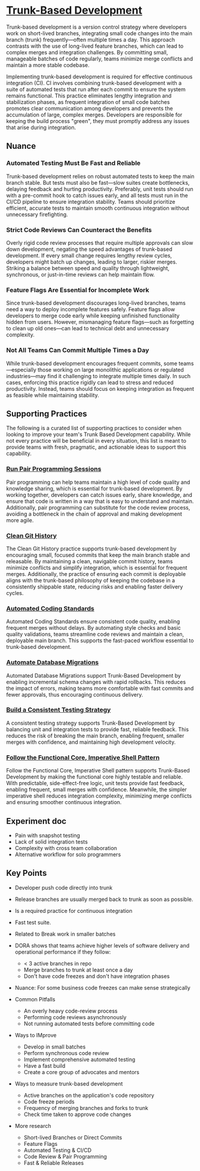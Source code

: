 # [Trunk-Based Development](https://dora.dev/devops-capabilities/technical/trunk-based-development/)

Trunk-based development is a version control strategy where developers work on short-lived branches, integrating small code changes into the main branch (trunk) frequently—often multiple times a day. This approach contrasts with the use of long-lived feature branches, which can lead to complex merges and integration challenges. By committing small, manageable batches of code regularly, teams minimize merge conflicts and maintain a more stable codebase.

Implementing trunk-based development is required for effective continuous integration (CI). CI involves combining trunk-based development with a suite of automated tests that run after each commit to ensure the system remains functional. This practice eliminates lengthy integration and stabilization phases, as frequent integration of small code batches promotes clear communication among developers and prevents the accumulation of large, complex merges. Developers are responsible for keeping the build process "green", they must promptly address any issues that arise during integration.

## Nuance

### Automated Testing Must Be Fast and Reliable

Trunk-based development relies on robust automated tests to keep the main branch stable. But tests must also be fast—slow suites create bottlenecks, delaying feedback and hurting productivity. Preferably, unit tests should run with a pre-commit hook to catch issues early, and all tests must run in the CI/CD pipeline to ensure integration stability. Teams should prioritize efficient, accurate tests to maintain smooth continuous integration without unnecessary firefighting.

### Strict Code Reviews Can Counteract the Benefits

Overly rigid code review processes that require multiple approvals can slow down development, negating the speed advantages of trunk-based development. If every small change requires lengthy review cycles, developers might batch up changes, leading to larger, riskier merges. Striking a balance between speed and quality through lightweight, synchronous, or just-in-time reviews can help maintain flow.

### Feature Flags Are Essential for Incomplete Work

Since trunk-based development discourages long-lived branches, teams need a way to deploy incomplete features safely. Feature flags allow developers to merge code early while keeping unfinished functionality hidden from users. However, mismanaging feature flags—such as forgetting to clean up old ones—can lead to technical debt and unnecessary complexity.

### Not All Teams Can Commit Multiple Times a Day

While trunk-based development encourages frequent commits, some teams—especially those working on large monolithic applications or regulated industries—may find it challenging to integrate multiple times daily. In such cases, enforcing this practice rigidly can lead to stress and reduced productivity. Instead, teams should focus on keeping integration as frequent as feasible while maintaining stability.

## Supporting Practices

The following is a curated list of supporting practices to consider when looking to improve your team's Trunk Based Development capability. While not every practice will be beneficial in every situation, this list is meant to provide teams with fresh, pragmatic, and actionable ideas to support this capability.

### [Run Pair Programming Sessions](/practices/run-pair-programming-sessions.md)

Pair programming can help teams maintain a high level of code quality and knowledge sharing, which is essential for trunk-based development. By working together, developers can catch issues early, share knowledge, and ensure that code is written in a way that is easy to understand and maintain. Additionally, pair programming can substitute for the code review process, avoiding a bottleneck in the chain of approval and making development more agile.

### [Clean Git History](/practices/clean-git-history.md)

The Clean Git History practice supports trunk-based development by encouraging small, focused commits that keep the main branch stable and releasable. By maintaining a clean, navigable commit history, teams minimize conflicts and simplify integration, which is essential for frequent merges. Additionally, the practice of ensuring each commit is deployable aligns with the trunk-based philosophy of keeping the codebase in a consistently shippable state, reducing risks and enabling faster delivery cycles.

### [Automated Coding Standards](/practices/automate-coding-standards.md)

Automated Coding Standards ensure consistent code quality, enabling frequent merges without delays. By automating style checks and basic quality validations, teams streamline code reviews and maintain a clean, deployable main branch. This supports the fast-paced workflow essential to trunk-based development.

### [Automate Database Migrations](/practices/automate-database-migrations.md)

Automated Database Migrations support Trunk-Based Development by enabling incremental schema changes with rapid rollbacks. This reduces the impact of errors, making teams more comfortable with fast commits and fewer approvals, thus encouraging continuous delivery.

### [Build a Consistent Testing Strategy](/practices/build-consistent-testing-strategy.md)

A consistent testing strategy supports Trunk-Based Development by balancing unit and integration tests to provide fast, reliable feedback. This reduces the risk of breaking the main branch, enabling frequent, smaller merges with confidence, and maintaining high development velocity.

### [Follow the Functional Core, Imperative Shell Pattern](/practices/follow-functional-core-imperative-shell.md)

Follow the Functional Core, Imperative Shell pattern supports Trunk-Based Development by making the functional core highly testable and reliable. With predictable, side-effect-free logic, unit tests provide fast feedback, enabling frequent, small merges with confidence. Meanwhile, the simpler imperative shell reduces integration complexity, minimizing merge conflicts and ensuring smoother continuous integration.

<!-- Include Implement feature flags when done -->

## Experiment doc

* Pain with snapshot testing
* Lack of solid integration tests
* Complexity with cross team collaboration
* Alternative workflow for solo programmers

## Key Points

* Developer push code directly into trunk
* Release branches are usually merged back to trunk as soon as possible.

* Is a required practice for continuous integration
* Fast test suite.

* Related to Break work in smaller batches

* DORA shows that teams achieve higher levels of software delivery and operational performance if they follow:
  * < 3 active branches in repo
  * Merge branches to trunk at least once a day
  * Don't have code freezes and don't have integration phases

* Nuance: For some business code freezes can make sense strategically

* Common Pitfalls
  * An overly heavy code-review process
  * Performing code reviews asynchronously
  * Not running automated tests before committing code

* Ways to IMprove
  * Develop in small batches
  * Perform synchronous code review
  * Implement comprehensive automated testing
  * Have a fast build
  * Create a core group of advocates and mentors

* Ways to measure trunk-based development
  * Active branches on the application's code repository
  * Code freeze periods
  * Frequency of merging branches and forks to trunk
  * Check time taken to approve code changes

* More research
  * Short-lived Branches or Direct Commits
  * Feature Flags
  * Automated Testing & CI/CD
  * Code Review & Pair Programming
  * Fast & Reliable Releases


  <!-- Next: Read Ways to improve trunk-based development in capability DORA page -->